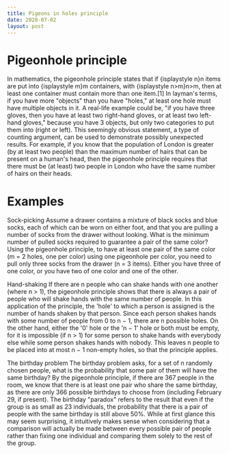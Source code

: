 ```yaml
---
title: Pigeons in holes principle
date: 2020-07-02
layout: post
---
```


 # Pigeonhole principle

 In mathematics, the pigeonhole principle states that if {isplaystyle n}n items are put into {isplaystyle m}m containers, with {isplaystyle n>m}n>m, then at least one container must contain more than one item.[1] In layman's terms, if you have more "objects" than you have "holes," at least one hole must have multiple objects in it. A real-life example could be, "if you have three gloves, then you have at least two right-hand gloves, or at least two left-hand gloves," because you have 3 objects, but only two categories to put them into (right or left). This seemingly obvious statement, a type of counting argument, can be used to demonstrate possibly unexpected results. For example, if you know that the population of London is greater (by at least two people) than the maximum number of hairs that can be present on a human's head, then the pigeonhole principle requires that there must be (at least) two people in London who have the same number of hairs on their heads.

# Examples
Sock-picking
Assume a drawer contains a mixture of black socks and blue socks, each of which can be worn on either foot, and that you are pulling a number of socks from the drawer without looking. What is the minimum number of pulled socks required to guarantee a pair of the same color? Using the pigeonhole principle, to have at least one pair of the same color (m = 2 holes, one per color) using one pigeonhole per color, you need to pull only three socks from the drawer (n = 3 items). Either you have three of one color, or you have two of one color and one of the other.

Hand-shaking
If there are n people who can shake hands with one another (where n > 1), the pigeonhole principle shows that there is always a pair of people who will shake hands with the same number of people. In this application of the principle, the 'hole' to which a person is assigned is the number of hands shaken by that person. Since each person shakes hands with some number of people from 0 to n − 1, there are n possible holes. On the other hand, either the '0' hole or the 'n − 1' hole or both must be empty, for it is impossible (if n > 1) for some person to shake hands with everybody else while some person shakes hands with nobody. This leaves n people to be placed into at most n − 1 non-empty holes, so that the principle applies.

The birthday problem
The birthday problem asks, for a set of n randomly chosen people, what is the probability that some pair of them will have the same birthday? By the pigeonhole principle, if there are 367 people in the room, we know that there is at least one pair who share the same birthday, as there are only 366 possible birthdays to choose from (including February 29, if present). The birthday "paradox" refers to the result that even if the group is as small as 23 individuals, the probability that there is a pair of people with the same birthday is still above 50%. While at first glance this may seem surprising, it intuitively makes sense when considering that a comparison will actually be made between every possible pair of people rather than fixing one individual and comparing them solely to the rest of the group.

